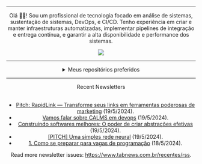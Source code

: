 <div align="center">
<hr>
<p>Olá 👋🏾! Sou um profissional de tecnologia focado em análise de sistemas, sustentação de sistemas, DevOps, e CI/CD. Tenho experiência em criar e manter infraestruturas automatizadas, implementar pipelines de integração e entrega contínua, e garantir a alta disponibilidade e performance dos sistemas.</p>
  <img src="https://media.giphy.com/media/yAGIvCiwPJn5C/giphy.gif">
<hr>
  <details>
  <summary>Meus repositórios preferidos</summary>
  <br />
  Alguns dos meus melhores repositórios:
  <br />
<br />
  <ul><li><a href=https://github.com/RxJSVini/aluratube target="_blank" rel="noopener noreferrer">RxJSVini/aluratube</a> (<b>0</b> ✨ and <b>0</b> 🍴): Aluratube - Desenvolvido durante a imersão React da Alura no final de 2022</li><li><a href=https://github.com/RxJSVini/nlw-ia target="_blank" rel="noopener noreferrer">RxJSVini/nlw-ia</a> (<b>0</b> ✨ and <b>0</b> 🍴): Projeto desenvolvido durante a NLW IA - Usando a API da OPENAI</li>
<li>More coming soon :).</li>
</ul>
  </details>
  <hr/>
    <summary>Recent Newsletters</summary>
  <br />
  <ul>
    <li><a href=https://www.tabnews.com.br/natanfeitosa/pitch-rapidlink-transforme-seus-links-em-ferramentas-poderosas-de-marketing target="_blank" rel="noopener noreferrer">Pitch: RapidLink — Transforme seus links em ferramentas poderosas de marketing</a> (19/5/2024).</li><li><a href=https://www.tabnews.com.br/martinscode/vamos-falar-sobre-calms-em-devops target="_blank" rel="noopener noreferrer">Vamos falar sobre CALMS em devops</a> (19/5/2024).</li><li><a href=https://www.tabnews.com.br/raffaeleloi/construindo-softwares-melhores-o-poder-de-criar-abstracoes-efetivas target="_blank" rel="noopener noreferrer">Construindo softwares melhores: O poder de criar abstrações efetivas</a> (19/5/2024).</li><li><a href=https://www.tabnews.com.br/deto/pitch-uma-simples-rede-neural target="_blank" rel="noopener noreferrer">[PITCH] Uma simples rede neural</a> (19/5/2024).</li><li><a href=https://www.tabnews.com.br/AlanGuerra/1-como-se-preparar-para-vagas-de-programacao target="_blank" rel="noopener noreferrer">1. Como se preparar para vagas de programação</a> (18/5/2024).</li>
  </ul>
<p>Read more newsletter issues: <a href="https://www.tabnews.com.br/recentes/rss">https://www.tabnews.com.br/recentes/rss</a>.</p>
  </details>
